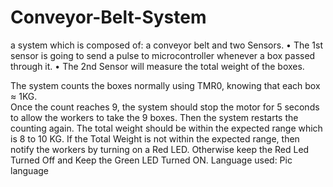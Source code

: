 # Conveyor-Belt-System

a system which is composed of: a conveyor belt and two Sensors. 
  • The 1st sensor is going to send a pulse to microcontroller whenever a box passed through it. 
  • The 2nd Sensor will measure the total weight of the boxes.
  
The system counts the boxes normally using TMR0, knowing that each box ≈ 1KG.       
Once the count reaches 9, the system should stop the motor for 5 seconds to allow the workers to take the 9 boxes. Then the system restarts the counting again.
The total weight should be within the expected range which is 8 to 10 KG.
If the Total Weight is not within the expected range, then notify the workers by turning on a Red LED. 
Otherwise keep the Red Led Turned Off and Keep the Green LED Turned ON.
 Language used: Pic language

